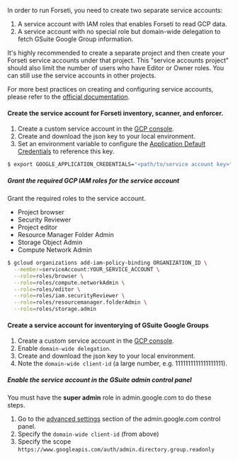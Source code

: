 In order to run Forseti, you need to create two separate service accounts:

 1. A service account with IAM roles that enables Forseti to read GCP data.
 1. A service account with no special role but domain-wide delegation to
 fetch GSuite Google Group information.

It's highly recommended to create a separate project and then create your
Forseti service accounts under that project. This "service accounts project"
should also limit the number of users who have Editor or Owner roles.
You can still use the service accounts in other projects.

For more best practices on creating and configuring service accounts, please
refer to the [official documentation](https://cloud.google.com/compute/docs/access/create-enable-service-accounts-for-instances#best_practices).

#### Create the service account for Forseti inventory, scanner, and enforcer.

1. Create a custom service account in the [GCP console](https://console.cloud.google.com/iam-admin/serviceaccounts).
1. Create and download the json key to your local environment.
1. Set an environment variable to configure the [Application Default Credentials](https://developers.google.com/identity/protocols/application-default-credentials) to reference this key.

```sh
$ export GOOGLE_APPLICATION_CREDENTIALS="<path/to/service account key>"
```

##### Grant the required GCP IAM roles for the service account
Grant the required roles to the service account.

* Project browser
* Security Reviewer
* Project editor
* Resource Manager Folder Admin
* Storage Object Admin
* Compute Network Admin

```sh
$ gcloud organizations add-iam-policy-binding ORGANIZATION_ID \
  --member=serviceAccount:YOUR_SERVICE_ACCOUNT \
  --role=roles/browser \
  --role=roles/compute.networkAdmin \
  --role=roles/editor \
  --role=roles/iam.securityReviewer \
  --role=roles/resourcemanager.folderAdmin \
  --role=roles/storage.admin
```

#### Create a service account for inventorying of GSuite Google Groups
1. Create a custom service account in the [GCP console](https://console.cloud.google.com/iam-admin/serviceaccounts).
 1. Enable `domain-wide delegation`.
1. Create and download the json key to your local environment.
1. Note the `domain-wide client-id` (a large number, e.g. 1111111111111111111).

##### Enable the service account in the GSuite admin control panel
You must have the **super admin** role in admin.google.com to do these steps.

1. Go to the [advanced settings](https://admin.google.com/ManageOauthClients)
section of the admin.google.com control panel.
 1. Specify the `domain-wide client-id` (from above)
 1. Specify the scope `https://www.googleapis.com/auth/admin.directory.group.readonly`
